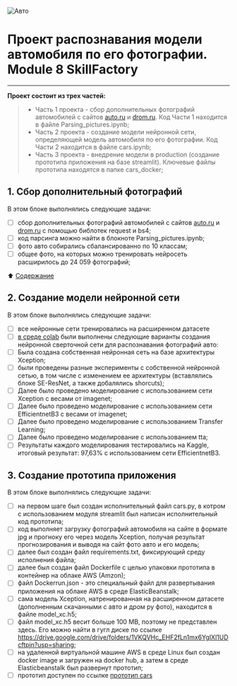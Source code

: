 ![Авто](https://demotivation.ru/wp-content/uploads/2020/10/c3c70dfaaf031be7f2b2cac82ed87ce8.jpg)

# **Проект распознавания модели автомобиля по его фотографии. Module 8 SkillFactory**
__________________________________________________________________________________________________________________

**Проект состоит из трех частей:**
> - Часть 1 проекта - сбор дополнительных фотографий автомобилей с сайтов [auto.ru](https://auto.ru/) и  [drom.ru](https://drom.ru/). Код Части 1 находится в файле Parsing_pictures.ipynb;
> - Часть 2 проекта - создание модели нейронной сети, определяющей модель автомобиля по его фотографии. Код Части 2 находится в файле cars.ipynb;
> - Часть 3 проекта - внедрение модели в production (создание прототипа приложения на базе streamlit). Ключевые файлы прототипа находятся в папке cars_docker;

## **1. Сбор дополнительный фотографий**

В этом блоке выполнялись следующие задачи:
- [ ] сбор дополнительных фотографий автомобилей с сайтов [auto.ru](https://auto.ru/) и  [drom.ru](https://drom.ru/) с помощью библотек request и bs4;
- [ ] код парсинга можно найти в блокноте Parsing_pictures.ipynb;
- [ ] фото авто собирались сбалансированно по 10 классам;
- [ ] общее фото, на которых можно тренировать нейросеть расширилось до 24 059 фотографий;

:arrow_up: [Содержание](#вверх)

## **2. Создание модели нейронной сети**
В этом блоке выполнялись следующие задачи:
- [ ] все нейронные сети тренировались на расширенном датасете
- [ ] [в среде colab](https://drive.google.com/file/d/1Yee4JIviy1cVXitgPMmBCoZqvLeAnTxG/view?usp=sharing) были выполнены следующие варианты создания нейронной сверточной сети для распознавания фотографий авто:
- [ ] Была создана собственная нейронная сеть на базе архитектуры Xception;
- [ ] были проведены разные эксперименты с собственной нейронной сетью, в том числе с изменением ее архитектуры (вставлялись блоке SE-ResNet, а также добалялись shorcuts);
- [ ] Далее было проведено моделирование с использованием сети Xception с весами от imagenet;
- [ ] Далее было проведено моделирование с использованием сети EfficientnetB3 с весами от imagenet;
- [ ] Далее было проведено моделирование с использованием Transfer Learning;
- [ ] Далее было проведено моделирование с использованием tta;
- [ ] Результаты каждого моделирования тестировались на Kaggle, итоговый результат: 97,63% с использованием сети EfficientnetB3.

## **3. Создание прототипа приложения**

В этом блоке выполнялись следующие задачи:
- [ ] на первом шаге был создан исполнительный файл cars.py, в котром с использованием модуля streamlit был написан исполнительный код прототипа;
- [ ] код выполняет загрузку фотографий автомобиля на сайте в формате jpg и прогноку его через модель Xception, получая результат прогнозирования и выводя на сайт фото авто и его модель;
- [ ] далее был создан файл requirements.txt, фиксирующий среду исполнения файла;
- [ ] далее был создан файл Dockerfile с целью упаковки прототипа в контейнер на облаке AWS (Amzon);
- [ ] файл Dockerrun.json  - это специальный файл для развертывания приложения на облаке AWS в среде ElasticBeanstalk;
- [ ] сама модель Xception, натренированная на расширенном датасете (дополненным скачанными с авто и дром ру фото), находится в файле model_xc.h5;
- [ ] файл model_xc.h5 весит больше 100 MB, поэтому не представлен здесь. Его можно найти в гугл диске по ссылке https://drive.google.com/drive/folders/1VKQVHc_EHF2fLn1mx6YgIXl1UDcftpjn?usp=sharing;
- [ ] на удаленной виртуальной машине AWS в среде Linux был создан docker image и загружен на docker hub, а затем в среде Elasticbeanstalk был развернут прототип;
- [ ] прототип доступен по ссылке [прототип cars](http://cars-env.eba-b3jhni8h.us-east-2.elasticbeanstalk.com/)
